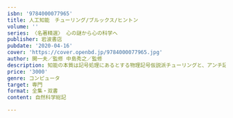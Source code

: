 ```yaml
---
isbn: '9784000077965'
title: 人工知能　チューリング/ブルックス/ヒントン
volume: ''
series: 〈名著精選〉 心の謎から心の科学へ
publisher: 岩波書店
pubdate: '2020-04-16'
cover: 'https://cover.openbd.jp/9784000077965.jpg'
author: 開一夫／監修 中島秀之／監修
description: 知能の本質は記号処理にあるとする物理記号仮説派チューリングと、アンチ記号派ブルックス、ラングトン、ヒントン。
price: '3000'
genre: コンピュータ
target: 専門
format: 全集・双書
content: 自然科学総記

---
```

